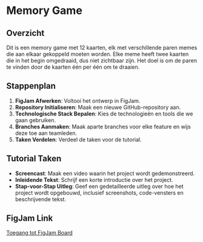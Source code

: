 # Memory Game

## Overzicht

Dit is een memory game met 12 kaarten, elk met verschillende paren memes die aan elkaar gekoppeld moeten worden. Elke meme heeft twee kaarten die in het begin omgedraaid, dus niet zichtbaar zijn. Het doel is om de paren te vinden door de kaarten één per één om te draaien.

## Stappenplan

1. **FigJam Afwerken**: Voltooi het ontwerp in FigJam.
2. **Repository Initialiseren**: Maak een nieuwe GitHub-repository aan.
3. **Technologische Stack Bepalen**: Kies de technologieën en tools die we gaan gebruiken.
4. **Branches Aanmaken**: Maak aparte branches voor elke feature en wijs deze toe aan teamleden.
5. **Taken Verdelen**: Verdeel de taken voor de tutorial.

## Tutorial Taken

- **Screencast**: Maak een video waarin het project wordt gedemonstreerd.
- **Inleidende Tekst**: Schrijf een korte introductie over het project.
- **Stap-voor-Stap Uitleg**: Geef een gedetailleerde uitleg over hoe het project wordt opgebouwd, inclusief screenshots, code-vensters en beschrijvende tekst.

## FigJam Link

[Toegang tot FigJam Board](https://www.figma.com/board/kpmygAZOKu7yRFFfOUW5hr/Untitled?node-id=4-131&t=xu8RyfwCM6DRKoRL-1)
